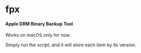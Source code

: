 
# fpx

#### Apple DRM Binary Backup Tool

Works on macOS only for now.


Simply run the script, and it will store each item by its version.
